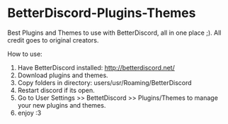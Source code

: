 # BetterDiscord-Plugins-Themes
Best Plugins and Themes to use with BetterDiscord, all in one place ;). All credit goes to original creators.

How to use:
1. Have BetterDiscord installed: http://betterdiscord.net/
2. Download plugins and themes.
3. Copy folders in directory: users/usr/Roaming/BetterDiscord
4. Restart discord if its open.
5. Go to User Settings >> BettetDiscord >> Plugins/Themes to manage your new plugins and themes.
6. enjoy :3
